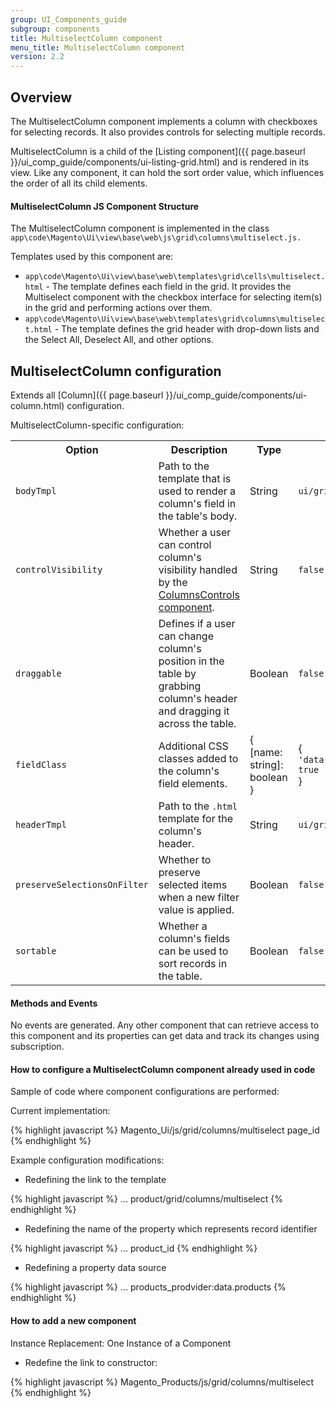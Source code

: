 ```yaml
---
group: UI_Components_guide
subgroup: components
title: MultiselectColumn component
menu_title: MultiselectColumn component
version: 2.2
---
```


## Overview

The MultiselectColumn component implements a column with checkboxes for selecting records. It also provides controls for selecting multiple records.

MultiselectColumn is a child of the [Listing component]({{ page.baseurl }}/ui_comp_guide/components/ui-listing-grid.html) and is rendered in its view. Like any component, it can hold the sort order value, which influences the order of all its child elements.

#### MultiselectColumn JS Component Structure

The MultiselectColumn component is implemented in the class `app\code\Magento\Ui\view\base\web\js\grid\columns\multiselect.js.`

Templates used by this component are:

* `app\code\Magento\Ui\view\base\web\templates\grid\cells\multiselect.html` - The template defines each field in the grid. It provides the Multiselect component with the checkbox interface for selecting item(s) in the grid and performing actions over them.
* `app\code\Magento\Ui\view\base\web\templates\grid\columns\multiselect.html` - The template defines the grid header with drop-down lists and the Select All, Deselect All, and other options.

## MultiselectColumn configuration

Extends all [Column]({{ page.baseurl }}/ui_comp_guide/components/ui-column.html) configuration.

MultiselectColumn-specific configuration:

<table>
  <tr>
    <th>Option</th>
    <th>Description</th>
    <th>Type</th>
    <th>Default Value</th>
  </tr>
  <tr>
    <td><code>bodyTmpl</code></td>
    <td>Path to the template that is used to render a column's field in the table's body.</td>
    <td>String</td>
    <td><code>ui/grid/cells/multiselect</code></td>
  </tr>
  <tr>
    <td><code>controlVisibility</code></td>
    <td>Whether a user can control column's visibility handled by the <a href="{{ page.baseurl }}/ui_comp_guide/components/ui-columnscontrols.html">ColumnsControls component</a>.</td>
    <td>String</td>
    <td><code>false</code></td>
  </tr>
  <tr>
    <td><code>draggable</code></td>
    <td>Defines if a user can change column's position in the table by grabbing column's header and dragging it across the table.</td>
    <td>Boolean</td>
    <td><code>false</code></td>
  </tr>
  <tr>
    <td><code>fieldClass</code></td>
    <td>Additional CSS classes added to the column's field elements.</td>
    <td>{<br>[name: string]: boolean<br>}</td>
    <td>{<br><code>'data-grid-checkbox-cell': true</code><br>}</td>
  </tr>
  <tr>
    <td><code>headerTmpl</code></td>
    <td>Path to the <code>.html</code> template for the column's header.</td>
    <td>String</td>
    <td><code>ui/grid/columns/multiselect</code></td>
  </tr>
  <tr>
    <td><code>preserveSelectionsOnFilter</code></td>
    <td>Whether to preserve selected items when a new filter value is applied.</td>
    <td>Boolean</td>
    <td><code>false</code></td>
  </tr>
  <tr>
    <td><code>sortable</code></td>
    <td>Whether a column's fields can be used to sort records in the table.</td>
    <td>Boolean</td>
    <td><code>false</code></td>
  </tr>
</table>

#### Methods and Events

No events are generated. Any other component that can retrieve access to this component and its properties can get data and track its changes using subscription.

#### How to configure a MultiselectColumn сomponent already used in code

Sample of code where component configurations are performed:

Current implementation:

{% highlight javascript %}
<column name="ids" class="Magento\Ui\Component\MassAction\Columns\Column">
    <argument name="data" xsi:type="array">
        <item name="js_config" xsi:type="array">
            <item name="component" xsi:type="string">Magento_Ui/js/grid/columns/multiselect</item>
         </item>
         <item name="config" xsi:type="array">
             <item name="indexField" xsi:type="string">page_id</item>
             <item name="appendTo" xsi:type="string"></item>
         </item>
    </argument>
</column>
{% endhighlight %}

Example configuration modifications:

* Redefining the link to the template

{% highlight javascript %}
<column name="ids" class="Magento\Ui\Component\MassAction\Columns\Column">
    <argument name="data" xsi:type="array">
        ...
        <item name="config" xsi:type="array">
            <item name="headerTmpl" xsi:type="string">product/grid/columns/multiselect</item>
        </item>
    </argument>
</column>
{% endhighlight %}

* Redefining the name of the property which represents record identifier

{% highlight javascript %}
<column name="ids" class="Magento\Ui\Component\MassAction\Columns\Column">
    <argument name="data" xsi:type="array">
        ...
        <item name="config" xsi:type="array">
            <item name="indexField" xsi:type="string">product_id</item>
        </item>
    </argument>
</column>
{% endhighlight %}

* Redefining a property data source

{% highlight javascript %}
<column name="ids" class="Magento\Ui\Component\MassAction\Columns\Column">
    <argument name="data" xsi:type="array">
        ...
        <item name="config" xsi:type="array">
            <item name="imports" xsi:type="array">
                <item name="rows">products_prodvider:data.products</item>
            </item>
        </item>
    </argument>
</column>
{% endhighlight %}

#### How to add a new component

Instance Replacement: One Instance of a Component

* Redefine the link to constructor:

{% highlight javascript %}
<column name="ids" class="Magento\Ui\Component\MassAction\Columns\Column">
    <argument name="data" xsi:type="array">
        <item name="js_config" xsi:type="array">
            <item name="component" xsi:type="string">Magento_Products/js/grid/columns/multiselect</item>
        </item>
    </argument>
</column>
{% endhighlight %}
